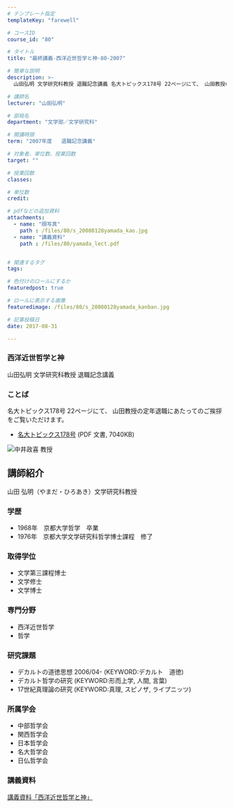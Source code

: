 ```yaml
---
# テンプレート指定
templateKey: "farewell"

# コースID
course_id: "80"

# タイトル
title: "最終講義-西洋近世哲学と神-80-2007"

# 簡単な説明
description: >-
  山田弘明 文学研究科教授 退職記念講義 名大トピックス178号 22ページにて、 山田教授の定年退職にあたってのご挨拶をご覧いただけます。   * [名大トピックス178号](http...

# 講師名
lecturer: "山田弘明"

# 部局名
department: "文学部／文学研究科"

# 開講時限
term: "2007年度	退職記念講義"

# 対象者、単位数、授業回数
target: ""

# 授業回数
classes: 

# 単位数
credit: 

# pdfなどの追加資料
attachments: 
  - name: "顔写真" 
    path : /files/80/s_20080128yamada_kao.jpg
  - name: "講義資料" 
    path : /files/80/yamada_lect.pdf


# 関連するタグ
tags:

# 色付けのロールにするか
featuredpost: true

# ロールに表示する画像
featuredimage: /files/80/s_20080128yamada_kanban.jpg

# 記事投稿日
date: 2017-08-31

---
```

### 西洋近世哲学と神

山田弘明 文学研究科教授 退職記念講義 

### ことば

名大トピックス178号 22ページにて、 山田教授の定年退職にあたってのご挨拶をご覧いただけます。 

  * [名大トピックス178号](http://www.nagoya-u.ac.jp/about-nu/public-relations/publication/upload_images/no178.pdf) (PDF 文書, 7040KB)

![中井政喜 教授](/files/80/s_20080128yamada_kao.jpg) 
## 講師紹介

山田 弘明（やまだ・ひろあき）文学研究科教授 

### 学歴

  * 1968年　京都大学哲学　卒業
  * 1976年　京都大学文学研究科哲学博士課程　修了

### 取得学位

  * 文学第三課程博士 
  * 文学修士 
  * 文学博士 

### 専門分野

  * 西洋近世哲学
  * 哲学 

### 研究課題

  * デカルトの道徳思想 2006/04- (KEYWORD:デカルト　道徳)
  * デカルト哲学の研究 (KEYWORD:形而上学, 人間, 言葉)
  * 17世紀真理論の研究 (KEYWORD:真理, スピノザ, ライプニッツ)

### 所属学会

  * 中部哲学会
  * 関西哲学会
  * 日本哲学会
  * 名大哲学会
  * 日仏哲学会
### 講義資料


[講義資料「西洋近世哲学と神」](/files/80/yamada_lect.pdf) 
